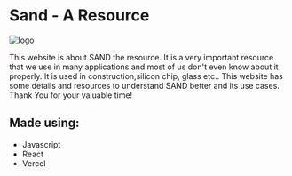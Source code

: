 
# Sand - A Resource

![logo](https://sand-ten.vercel.app/SAND.png)


This website is about SAND the resource. It is a very important resource that we use in many applications and most of us don't even know about it properly. It is used in construction,silicon chip, glass etc.. This website has some details and resources to understand SAND better and its use cases. Thank You for your valuable time!

## Made using:

* Javascript
* React
* Vercel
